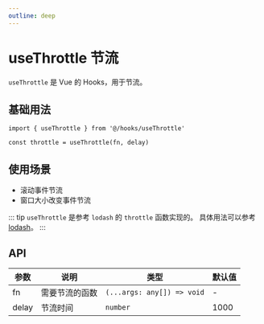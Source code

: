 ```yaml
---
outline: deep
---
```


# useThrottle 节流

`useThrottle` 是 Vue 的 Hooks，用于节流。

## 基础用法

```tsx
import { useThrottle } from '@/hooks/useThrottle'

const throttle = useThrottle(fn, delay)
```

## 使用场景

- 滚动事件节流
- 窗口大小改变事件节流

::: tip
`useThrottle` 是参考 `lodash` 的 `throttle` 函数实现的。
具体用法可以参考 [lodash](https://lodash.com/docs/4.17.15#throttle)。
:::

## API

| 参数 | 说明 | 类型 | 默认值 |
| --- | --- | --- | --- |
| fn | 需要节流的函数 | `(...args: any[]) => void` | - |
| delay | 节流时间 | `number` | 1000 |
